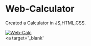 # Web-Calculator
Created a Calculator in JS,HTML,CSS.

<a href="https://imgbb.com/"><img src="https://i.ibb.co/Pr0GKjc/Web-Calc.png" alt="Web-Calc" border="0"></a><br /><a target='_blank' 
